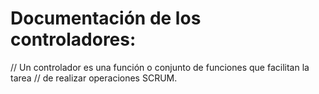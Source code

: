 # Documentación de los controladores:

// Un controlador es una función o conjunto de funciones que facilitan la tarea
// de realizar operaciones SCRUM.
